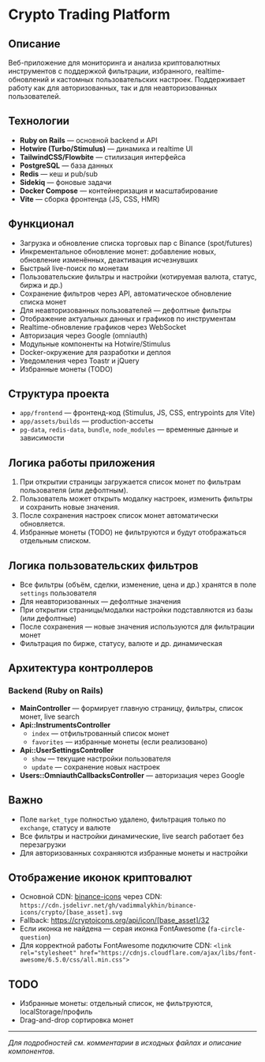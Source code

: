 # Crypto Trading Platform

## Описание

Веб-приложение для мониторинга и анализа криптовалютных инструментов с поддержкой фильтрации, избранного, realtime-обновлений и кастомных пользовательских настроек. Поддерживает работу как для авторизованных, так и для неавторизованных пользователей.

## Технологии

- **Ruby on Rails** — основной backend и API
- **Hotwire (Turbo/Stimulus)** — динамика и realtime UI
- **TailwindCSS/Flowbite** — стилизация интерфейса
- **PostgreSQL** — база данных
- **Redis** — кеш и pub/sub
- **Sidekiq** — фоновые задачи
- **Docker Compose** — контейнеризация и масштабирование
- **Vite** — сборка фронтенда (JS, CSS, HMR)

## Функционал

- Загрузка и обновление списка торговых пар с Binance (spot/futures)
- Инкрементальное обновление монет: добавление новых, обновление изменённых, деактивация исчезнувших
- Быстрый live-поиск по монетам
- Пользовательские фильтры и настройки (котируемая валюта, статус, биржа и др.)
- Сохранение фильтров через API, автоматическое обновление списка монет
- Для неавторизованных пользователей — дефолтные фильтры
- Отображение актуальных данных и графиков по инструментам
- Realtime-обновление графиков через WebSocket
- Авторизация через Google (omniauth)
- Модульные компоненты на Hotwire/Stimulus
- Docker-окружение для разработки и деплоя
- Уведомления через Toastr и jQuery
- Избранные монеты (TODO)

## Структура проекта

- `app/frontend` — фронтенд-код (Stimulus, JS, CSS, entrypoints для Vite)
- `app/assets/builds` — production-ассеты
- `pg-data`, `redis-data`, `bundle`, `node_modules` — временные данные и зависимости

## Логика работы приложения

1. При открытии страницы загружается список монет по фильтрам пользователя (или дефолтным).
2. Пользователь может открыть модалку настроек, изменить фильтры и сохранить новые значения.
3. После сохранения настроек список монет автоматически обновляется.
4. Избранные монеты (TODO) не фильтруются и будут отображаться отдельным списком.

## Логика пользовательских фильтров

- Все фильтры (объём, сделки, изменение, цена и др.) хранятся в поле `settings` пользователя
- Для неавторизованных — дефолтные значения
- При открытии страницы/модалки настройки подставляются из базы (или дефолтные)
- После сохранения — новые значения используются для фильтрации монет
- Фильтрация по бирже, статусу, валюте и др. динамическая

## Архитектура контроллеров

### Backend (Ruby on Rails)
- **MainController** — формирует главную страницу, фильтры, список монет, live search
- **Api::InstrumentsController**
  - `index` — отфильтрованный список монет
  - `favorites` — избранные монеты (если реализовано)
- **Api::UserSettingsController**
  - `show` — текущие настройки пользователя
  - `update` — сохранение новых настроек
- **Users::OmniauthCallbacksController** — авторизация через Google

## Важно

- Поле `market_type` полностью удалено, фильтрация только по `exchange`, статусу и валюте
- Все фильтры и настройки динамические, live search работает без перезагрузки
- Для авторизованных сохраняются избранные монеты и настройки

## Отображение иконок криптовалют

- Основной CDN: [binance-icons](https://github.com/VadimMalykhin/binance-icons) через CDN:
  `https://cdn.jsdelivr.net/gh/vadimmalykhin/binance-icons/crypto/[base_asset].svg`
- Fallback: https://cryptoicons.org/api/icon/[base_asset]/32
- Если иконка не найдена — серая иконка FontAwesome (`fa-circle-question`)
- Для корректной работы FontAwesome подключите CDN:
  `<link rel="stylesheet" href="https://cdnjs.cloudflare.com/ajax/libs/font-awesome/6.5.0/css/all.min.css">`

## TODO
- Избранные монеты: отдельный список, не фильтруются, localStorage/профиль
- Drag-and-drop сортировка монет

---

_Для подробностей см. комментарии в исходных файлах и описание компонентов._
